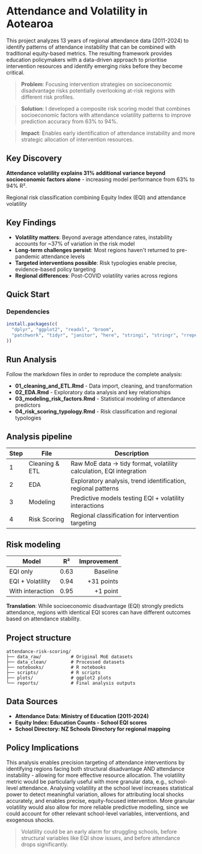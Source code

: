 # Attendance and Volatility in Aotearoa

This project analyzes 13 years of regional attendance data (2011-2024) to identify patterns of attendance instability that can be combined with traditional equity-based metrics. The resulting framework provides education policymakers with a data-driven approach to prioritise intervention resources and identify emerging risks before they become critical.

> **Problem**: Focusing intervention strategies on socioeconomic disadvantage risks potentially overlooking at-risk regions with different risk profiles.

> **Solution**: I developed a composite risk scoring model that combines socioeconomic factors with attendance volatility patterns to improve prediction accuracy from 63% to 94%.

> **Impact**: Enables early identification of attendance instability and more strategic allocation of intervention resources.


## Key Discovery

**Attendance volatility explains 31% additional variance beyond socioeconomic factors alone** - increasing model performance from 63% to 94% R².

Regional risk classification combining Equity Index (EQI) and attendance volatility

## Key Findings

- **Volatility matters**: Beyond average attendance rates, instability accounts for ~37% of variation in the risk model
- **Long-term challenges persist**: Most regions haven't returned to pre-pandemic attendance levels
- **Targeted interventions possible**: Risk typologies enable precise, evidence-based policy targeting
- **Regional differences**: Post-COVID volatility varies across regions

## Quick Start

### Dependencies

```r
install.packages(c(
  "dplyr", "ggplot2", "readxl", "broom", 
  "patchwork", "tidyr", "janitor", "here", "stringi", "stringr", "rrepel", "tidyverse"
))
```

## Run Analysis
Follow the markdown files in order to reproduce the complete analysis:

- **01_cleaning_and_ETL.Rmd** - Data import, cleaning, and transformation
- **02_EDA.Rmd** - Exploratory data analysis and key relationships
- **03_modeling_risk_factors.Rmd** - Statistical modeling of attendance predictors
- **04_risk_scoring_typology.Rmd** - Risk classification and regional typologies


## Analysis pipeline 

| Step | File | Description |
|------|------|-------------|
| 1 | Cleaning & ETL | Raw MoE data → tidy format, volatility calculation, EQI integration |
| 2 | EDA | Exploratory analysis, trend identification, regional patterns |
| 3 | Modeling | Predictive models testing EQI + volatility interactions |
| 4 | Risk Scoring | Regional classification for intervention targeting |

## Risk modeling

| Model | R² | Improvement |
|-------|----|-----------:|
| EQI only | 0.63 | Baseline |
| EQI + Volatility | 0.94 | +31 points |
| With interaction | 0.95 | +1 point |

**Translation**: While socioeconomic disadvantage (EQI) strongly predicts attendance, regions with identical EQI scores can have different outcomes based on attendance stability.


## Project structure

```
attendance-risk-scoring/
├── data_raw/           # Original MoE datasets
├── data_clean/         # Processed datasets  
├── notebooks/          # R notebooks
├── scripts/            # R scripts
├── plots/              # ggplot2 plots
└── reports/            # Final analysis outputs
```
## Data Sources

- **Attendance Data: Ministry of Education (2011-2024)**
- **Equity Index: Education Counts - School EQI scores**
- **School Directory: NZ Schools Directory for regional mapping**

## Policy Implications
This analysis enables precision targeting of attendance interventions by identifying regions facing both structural disadvantage AND attendance instability - allowing for more effective resource allocation. The volatility metric would be particularly useful with more granular data, e.g., school-level attendance. Analysing volatility at the school level increases statistical power to detect meaningful variation, allows for attributing local shocks accurately, and enables precise, equity-focused intervention. More granular volatility would also allow for more reliable predictive modelling, since we could account for other relevant school-level variables, interventions, and exogenous shocks. 
>Volatility could be an early alarm for struggling schools, before structural variables like EQI show issues, and before attendance drops significantly.
